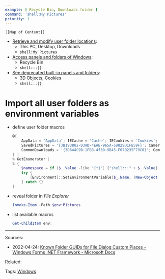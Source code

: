 ```yaml
---
example: [ Recycle Bin, Downloads folder ]
command: 'shell:My Pictures'
priority: 1
---
```

```dynamic-embed
[[Map of Content]]
```

<ul class="dataview list-view-ul"><li><span><a aria-label-position="top" aria-label="Retrieve and modify user folder locations.md" data-href="Retrieve and modify user folder locations.md" href="Retrieve and modify user folder locations.md" class="internal-link" target="_blank" rel="noopener">Retrieve and modify user folder locations</a></span>: <ul class="dataview dataview-ul dataview-result-list-ul"><li class="dataview-result-list-li"><span>This PC, Desktop, Downloads</span></li><li class="dataview-result-list-li"><span><code>shell:My Pictures</code></span></li></ul></li><li><span><a aria-label-position="top" aria-label="Access panels and folders of Windows.md" data-href="Access panels and folders of Windows.md" href="Access panels and folders of Windows.md" class="internal-link" target="_blank" rel="noopener">Access panels and folders of Windows</a></span>: <ul class="dataview dataview-ul dataview-result-list-ul"><li class="dataview-result-list-li"><span>Recycle Bin</span></li><li class="dataview-result-list-li"><span><code>shell:::{}</code></span></li></ul></li><li><span><a aria-label-position="top" aria-label="See deprecated built-in panels and folders.md" data-href="See deprecated built-in panels and folders.md" href="See deprecated built-in panels and folders.md" class="internal-link" target="_blank" rel="noopener">See deprecated built-in panels and folders</a></span>: <ul class="dataview dataview-ul dataview-result-list-ul"><li class="dataview-result-list-li"><span>3D Objects, Cookies</span></li><li class="dataview-result-list-li"><span><code>shell:::{}</code></span></li></ul></li></ul>

# Import all user folders as environment variables

- define user folder macros
    ```powershell
    @{
        AppData = 'AppData'; IECache = 'Cache'; IECookies = 'Cookies'; Desktop = 'Desktop'; Favorites = 'Favorites'; History = 'History'; LocalAppData = 'Local AppData'; Music = 'My Music'; Pictures = 'My Pictures'; Videos = 'My Video'; Documents = 'Personal'; Downloads = '{374DE290-123F-4565-9164-39C4925E467B}'; NetworkShortcuts = 'NetHood'; PrinterShortcuts = 'PrintHood'; Programs = 'Programs'; Recent = 'Recent'; SendTo = 'SendTo'; StartMenu = 'Start Menu'; Startup = 'Startup'; Templates = 'Templates'; CloudRoot = '{A52BBA46-E9E1-435F-B3D9-28DAA648C0F6}';
        SavedPictures = '{3B193882-D3AD-4EAB-965A-69829D1FB59F}'; CameraRoll = '{AB5FB87B-7CE2-4F83-915D-550846C9537B}'; Screenshots = '{B7BEDE81-DF94-4682-A7D8-57A52620B86F}'; LocalDocuments = '{F42EE2D3-909F-4907-8871-4C22FC0BF756}'; LocalDownloads = '{7D83EE9B-2244-4E70-B1F5-5393042AF1E4}'; LocalMusic = '{A0C69A99-21C8-4671-8703-7934162FCF1D}'; LocalPictures = '{0DDD015D-B06C-45D5-8C4C-F59713854639}'; LocalVideos = '{35286A68-3C57-41A1-BBB1-0EAE73D76C95}';
        CommonDownloads = '{3D644C9B-1FB8-4f30-9B45-F670235F79C0}'; CommonAppData = 'Common AppData'; CommonDesktop = 'Common Desktop'; CommonDocuments = 'Common Documents'; CommonPrograms = 'Common Programs'; CommonStartMenu = 'Common Start Menu'; CommonStartup = 'Common Startup'; CommonTemplates = 'Common Templates'; CommonMusic = 'CommonMusic'; CommonPictures = 'CommonPictures'; CommonVideos = 'CommonVideo';
    } | 
    % GetEnumerator | 
    % { 
        $namespace = if ($_.Value -like '{*}') {"shell:::" + $_.Value} else {"shell:" + $_.Value}
        try { 
            [Environment]::SetEnvironmentVariable($_.Name, (New-Object -ComObject Shell.Application).NameSpace($namespace).Self.Path)
        } catch {}
    }
    ```

- reveal folder in *File Explorer*    
    ```powershell
    Invoke-Item -Path $env:Pictures
    ```

- list available macros
    ```powershell
    Get-ChildItem env:
    ```



---


Sources:
- 2022-04-24: [Known Folder GUIDs for File Dialog Custom Places - Windows Forms .NET Framework - Microsoft Docs](https://docs.microsoft.com/en-us/dotnet/desktop/winforms/controls/known-folder-guids-for-file-dialog-custom-places?view=netframeworkdesktop-4.8)

Related:

Tags:
[Windows](../Windows.md)